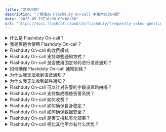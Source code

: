 ```yaml
---
title: "常见问题"
description: "了解使用 Flashduty On-call 中最常见的问题"
date: "2025-05-19T10:00:00+08:00"
url: "https://docs.flashcat.cloud/zh/flashduty/frequently-asked-questions"
---
```


<details>
  <summary>什么是 Flashduty On-call？</summary>
   Flashduty On-call 的定位是一站式告警响应平台。我们为IT从业者提供值班、告警降噪、升级和自动化能力，加速企业故障响应，减少损失。
</details>
<details>
  <summary>我是否适合使用 Flashduty On-call？</summary>
  如果您的组织或团队存在以下情况，您应该使用 Flashduty On-call ：
   
  - 需要一个地方收集公司内所有来源的告警，统一处理、跟踪和分析。
  - 需要将告警分级，使用不同通道动态通知到关键人员，需要自动升级流程避免告警无人处理。
  - 日常处理告警占用大部分精力，需要告警降噪解决告警疲劳问题。
</details>

<details>
  <summary> Flashduty On-call 的收费模式 </summary>


 Flashduty On-call 的收费模式是基于购买的 License 数量，每个 License 可以对应一个账户成员。例如，您只购买了一个 License，则仅有一个成员可以使用 Flashduty On-call 的全部功能。不过您仍然可以邀请更多成员加入，但只有拥有 License 的成员才能成对平台进行操作配置，其他成员则**无法使用平台任何功能**（仅限于接收故障通知）。具体区别如下：

#### License 分配方式

- 管理者可以通过主动分配的方式，将 License 分配给不同成员。
- 在分配 License 的时候，可以设置 License 的类型。
- 固定类型：在购买有效期内长期有效，不会被抢占，适用于需要参与处理故障、参与配置业务的场景。
- 临时类型：每个周期结束时自动释放，在有足够 License 的情况下，可以通过分配或抢占的模式占用。

#### 无 License 的成员

- 不能使用任何功能，包括查看故障列表/详情，**只能被动接收告警消息**，比如将故障消息通过邮件、短信、电话等IM群消息的方式通知到该成员。
- 在配置分派策略的时候是可以选择将故障消息通知给没有 License 的成员。
- 没有 License 的成员，即使接收到故障消息，也无法对其进行查看、关闭等操作。
- 没有 License 的成员共享租户的的邮件、短信、电话套餐额度。
- 没有 License 的成员在登录控制台进行查看/处理等操作的时候，会提示没有权限。

</details>


<details>
  <summary> Flashduty On-call 支持哪些通知方式？</summary>

| 通道 |  单聊  | 群聊 |
| --- | -------- | ---- |
| 语音    | ✅   |    |
| 短信    | ✅   |    | 
| 邮件    | ✅   |    | 
| 飞书应用 | ✅   |  ✅  |  
| 钉钉应用 | ✅   |  ✅  |
| 企微应用 | ✅   |    | 
| Slack 应用| ✅   |  ✅  | 
| Microsoft Teams 应用| ✅   |  ✅  |
| 飞书机器人    |    |  ✅  |
| 钉钉机器人    |    |  ✅  | 
| 企微机器人    |    |  ✅  | 
| Zoom 机器人    |    |  ✅  |
| Telegram 机器人    |    |  ✅  | 

</details>

<details>
  <summary> Flashduty On-call 是否使用固定号码进行语音通知？</summary>
  
  取决于推送地区，您可下载 Flashduty On-call app 并授权自动同步联系方式：  
  - 中国大陆：(010)21364727、(021)32017538、(010)21364713、(010)21364708、(0571)23675454 和 (0571)23675496
  - 中国大陆以外：
    | 地区/国家 (Region/Country) | 地区码 (Code) | 显示号码 (Display Number) |
    | --- | --- | --- |
    安圭拉 (Anguilla) | (+1-264) | 16465861127
    安提瓜和巴布达 (Antigua and Barbuda) | (+1-268) | 16465861127
    阿鲁巴 (Aruba) | (+297) | 16465861127
    巴哈马 (Bahamas) | (+1-242) | 16465861127
    巴巴多斯 (Barbados) | (+1-246) | 16465861127
    伯利兹 (Belize) | (+501) | 16465861127
    百慕大 (Bermuda) | (+1-441) | 16465861127
    开曼群岛 (Cayman Islands) | (+1-345) | 16465861127
    哥斯达黎加 (Costa Rica) | (+506) | 16465861127
    多米尼克 (Dominica) | (+1-767) | 16465861127
    多米尼加共和国 (Dominican Republic) | (+1-829,1809,1849) | 16465861127
    萨尔瓦多 (El Salvador) | (+503) | 164
    格陵兰 (Greenland) | (+299) | 16465861127
    格林纳达 (Grenada) | (+1-473) | 16465861127
    瓜德罗普 (Guadeloupe) | (+590) | 16465861127
    危地马拉 (Guatemala) | (+502) | 16465861127
    海地 (Haiti) | (+509) | 16465861127
    洪都拉斯 (Honduras) | (+504) | 16465861127
    牙买加 (Jamaica) | (+1-876) | 16465861127
    马提尼克 (Martinique) | (+596) | 16465861127
    墨西哥 (Mexico) (+52) | 16465861127
    蒙特塞拉特 (Montserrat) | (+1-664) | 16465861127
    荷属安的列斯 (Netherlands Antilles) | (+599) | 16465861127
    尼加拉瓜 (Nicaragua) | (+505) | 16465861127
    巴拿马 (Panama) | (+507) | 16465861127
    波多黎各 (Puerto Rico) | (+1-787,1939) | 16465861127
    圣基茨和尼维斯 (St Kitts and Nevis) | (+1-869) | 16465861127
    圣卢西亚 (St Lucia) | (+1-758) | 16465861127
    圣皮埃尔和密克隆 (St Pierre and Miquelon) | (+508) | 16465861127
    圣文森特和格林纳丁斯 (St Vincent Grenadines) | (+1-784) | 16465861127
    特立尼达和多巴哥 (Trinidad and Tobago) | (+1-868) | 16465861127
    特克斯和凯科斯群岛 (Turks and Caicos Islands) | (+1-649) | 16465861127
    美国/加拿大 (United States/Canada) | (+1) | 16465861127
    英属维尔京群岛 (Virgin Islands, British) | (+1-284) | 16465861127
    美属维尔京群岛 (Virgin Islands, U.S.) | (+1-340) | 16465861127
    阿根廷 (Argentina) | (+54) | 16465861127
    玻利维亚 (Bolivia) | (+591) | 16465861127
    巴西 (Brazil) | (+55) | 16465861127
    智利 (Chile) | (+56) | 16465861127
    哥伦比亚 (Colombia) | (+57) | 16465861127
    厄瓜多尔 (Ecuador) | (+593) | 16465861127
    福克兰群岛 (Falkland Islands) | (+500) | 16465861127
    法属属圭亚那 (French Guiana) | (+594) | 16465861127
    圭亚那 (Guyana) | (+592) | 16465861127
    巴拉圭 (Paraguay) | (+595) | 16465861127
    秘鲁 (Peru) | (+51) | 16465861127
    苏里南 (Suriname) | (+597) | 16465861127
    乌拉圭 (Uruguay) | (+598) | 16465861127
    委内瑞拉 (Venezuela) | (+58) | 16465861127
    阿尔巴尼亚 (Albania) | (+355) | 16465861127
    安道尔 (Andorra) | (+376) | 16465861127
    奥地利 (Austria) | (+43) | 16465861127
    白俄罗斯 (Belarus) | (+375) | 16465861127
    比利时 (Belgium) | (+32) | 16465861127
    波斯尼亚和黑塞哥维那 (Bosnia and Herzegovina) | (+387) | 16465861127
    保加利亚 (Bulgaria) | (+359) | 16465861127
    克罗地亚 (Croatia) | (+385) | 16465861127
    塞浦路斯 (Cyprus) | (+357) | 16465861127
    捷克共和国 (Czech Republic) | (+420) | 16465861127
    丹麦 (Denmark) | (+45) | 16465861127
    爱沙尼亚 (Estonia) | (+372) | 16465861127
    法罗群岛 (Faroe Islands) | (+298) | 16465861127
    芬兰/奥兰群岛 (Finland/Aland Islands) | (+358) | 16465861127
    法国 (France) | (+33) | 16465861127
    德国 (Germany) | (+49) | 16465861127
    直布罗陀 (Gibraltar) | (+350) | 16465861127
    希腊 (Greece) | (+30) | 16465861127
    匈牙利 (Hungary) | (+36) | 16465861127
    冰岛 (Iceland) | (+354) | 16465861127
    爱尔兰 (Ireland) | (+353) | 16465861127
    意大利 (Italy) | (+39) | 16465861127
    科索沃 (Kosovo) | (+383) | 16465861127
    拉脱维亚 (Latvia) | (+371) | 16465861127
    列支敦士登 (Liechtenstein) | (+423) | 16465861127
    立陶宛 (Lithuania) | (+370) | 16465861127
    卢森堡 (Luxembourg) | (+352) | 16465861127
    北马其顿 (Macedonia) | (+389) | 16465861127
    马耳他 (Malta) | (+356) | 16465861127
    摩尔多瓦 (Moldova) | (+373) | 16465861127
    摩纳哥 (Monaco) | (+377) | 16465861127
    黑山 (Montenegro) | (+382) | 16465861127
    荷兰 (Netherlands) | (+31) | 16465861127
    挪威 (Norway) | (+47) | 16465861127
    波兰 (Poland) | (+48) | 16465861127
    葡萄牙 (Portugal) | (+351) | 16465861127
    罗马尼亚 (Romania) | (+40) | 16465861127
    圣马力诺 (San Marino) | (+378) | 16465861127
    塞尔维亚 (Serbia) | (+381) | 16465861127
    斯洛伐克 (Slovakia) | (+421) | 16465861127
    斯洛文尼亚 (Slovenia) | (+386) | 16465861127
    西班牙 (Spain) | (+34) | 16465861127
    瑞典 (Sweden) | (+46) | 16465861127
    瑞士 (Switzerland) | (+41) | 16465861127
    北塞浦路斯土耳其共和国 (Turkish Republic of Northern Cyprus) | (+9-0392) | 16465861127
    乌克兰 (Ukraine) (+380) | 16465861127
    英国 (United Kingdom) | (+44) | 16465861127
    梵蒂冈 (Vatican City) | (+379) | 16465861127
    阿富汗 (Afghanistan) | (+93) | 16465861127
    亚美尼亚 (Armenia) | (+374) | 16465861127
    阿塞拜疆 (Azerbaijan) | (+994) | 16465861127
    巴林 (Bahrain) | (+973) | 16465861127
    孟加拉国 (Bangladesh) | (+880) | 16465861127
    不丹 (Bhutan) (+975) | 16465861127
    英属印度洋领地 (British Indian Ocean Territory) | (+246) | 16465861127
    文莱 (Brunei) | (+673) | 16465861127
    柬埔寨 (Cambodia) | (+855) | 16465861127
    东帝汶 (East Timor) | (+670) | 16465861127
    格鲁吉亚 (Georgia) | (+995) | 16465861127
    中国香港 (Hong Kong) | (+852) | 16465861127
    印度 (India) | (+91) | 16465861127
    印度尼西亚 (Indonesia) | (+62) | 16465861127
    伊拉克 (Iraq) | (+964) | 16465861127
    以色列 (Israel) | (+972) | 16465861127
    日本 (Japan) | (+81) | 16465861127
    约旦 (Jordan) | (+962) | 16465861127
    朝鲜 (Korea, Dem People's Rep) | (+850) | 16465861127
    韩国 (Korea, Republic of) | (+82) | 16465861127
    科威特 (Kuwait) | (+965) | 16465861127
    吉尔吉斯斯坦 (Kyrgyzstan) | (+996) | 16465861127
    老挝 (Laos PDR) | (+856) | 16465861127
    黎巴嫩 (Lebanon) | (+961) | 16465861127
    中国澳门 (Macau) | (+853) | 16465861127
    马来西亚 (Malaysia) | (+60) | 16465861127
    马尔代夫 (Maldives) | (+960) | 16465861127
    蒙古国 (Mongolia) | (+976) | 16465861127
    缅甸 (Myanmar) | (+95) | 16465861127
    尼泊尔 (Nepal) | (+977) | 16465861127
    阿曼 (Oman) | (+968) | 16465861127
    巴基斯坦 (Pakistan) | (+92) | 16465861127
    巴勒斯坦国 (Palestinian Territory) | (+970) | 16465861127
    菲律宾 (Philippines) | (+63) | 16465861127
    卡塔尔 (Qatar) (+974) | 16465861127
    俄罗斯/哈萨克斯坦 (Russia/Kazakhstan) | (+7) | 16465861127
    沙特阿拉伯 (Saudi Arabia) | (+966) | 16465861127
    新加坡 (Singapore) | (+65) | 16465861127
    斯里兰卡 (Sri Lanka) | (+94) | 16465861127
    中国台湾 (Taiwan) | (+886) | 16465861127
    塔吉克斯坦 (Tajikistan) | (+992) | 16465861127
    泰国 (Thailand) | (+66) | 16465861127
    土耳其 (Turkey) | (+90) | 16465861127
    土库曼斯坦 (Turkmenistan) | (+993) | 16465861127
    阿拉伯联合酋长国 (United Arab Emirates) | (+971) | 16465861127
    乌兹别克斯坦 (Uzbekistan) | (+998) | 16465861127
    越南 (Vietnam) | (+84) | 16465861127
    也门 (Yemen) | (+967) | 16465861127
    阿尔及利亚 (Algeria) | (+213) | 16465861127
    安哥拉 (Angola) | (+244) | 16465861127
    贝宁 (Benin) | (+229) | 16465861127
    博茨瓦纳 (Botswana) | (+267) | 16465861127
    布基纳法索 (Burkina Faso) | (+226) | 16465861127
    布隆迪 (Burundi) | (+257) | 16465861127
    喀麦隆 (Cameroon) | (+237) | 16465861127
    佛得角 (Cape Verde) | (+238) | 16465861127
    中非共和国 (Central Africa) | (+236) | 16465861127
    乍得 (Chad) | (+235) | 16465861127
    科摩罗 (Comoros) | (+269) | 16465861127
    刚果共和国 (Congo) | (+242) | 16465861127
    刚果民主共和国 (Congo, Dem Rep) | (+243) | 16465861127
    吉布提 (Djibouti) | (+253) | 16465861127
    埃及 (Egypt) | (+20) | 16465861127
    赤道几内亚 (Equatorial Guinea) | (+240) | 16465861127
    厄立特里亚 (Eritrea) | (+291) | 16465861127
    埃塞俄比亚 (Ethiopia) | (+251) | 16465861127
    加蓬 (Gabon) | (+241) | 16465861127
    冈比亚 (Gambia) | (+220) | 16465861127
    加纳 (Ghana) | (+233) | 16465861127
    几内亚 (Guinea) | (+224) | 16465861127
    几内亚比绍 (Guinea-Bissau) | (+245) | 16465861127
    科特迪瓦 (Ivory Coast) | (+225) | 16465861127
    肯尼亚 (Kenya) | (+254) | 16465861127
    莱索托 (Lesotho) | (+266) | 16465861127
    利比里亚 (Liberia) | (+231) | 16465861127
    利比亚 (Libya) | (+218) | 16465861127
    马达加斯加 (Madagascar) | (+261) | 16465861127
    马拉维 (Malawi) | (+265) | 16465861127
    马里 (Mali) | (+223) | 16465861127
    毛里塔尼亚 (Mauritania) | (+222) | 16465861127
    毛里求斯 (Mauritius) | (+230) | 16465861127
    摩洛哥/西撒哈拉 (Morocco/Western Sahara) | (+212) | 16465861127
    莫桑比克 (Mozambique) | (+258) | 16465861127
    纳米比亚 (Namibia) | (+264) | 16465861127
    尼日尔 (Niger) | (+227) | 16465861127
    尼日利亚 (Nigeria) | (+234) | 16465861127
    留尼汪/马约特 (Reunion/Mayotte) | (+262) | 16465861127
    卢旺达 (Rwanda) | (+250) | 16465861127
    塞内加尔 (Senegal) | (+221) | 16465861127
    塞舌尔 (Seychelles) | (+248) | 16465861127
    塞拉利昂 (Sierra Leone) | (+232) | 16465861127
    索马里 (Somalia) | (+252) | 16465861127
    南非 (South Africa) | (+27) | 16465861127
    南苏丹 (South Sudan) | (+211) | 16465861127
    苏丹 (Sudan) | (+249) | 16465861127
    斯威士兰 (Swaziland) | (+268) | 16465861127
    坦桑尼亚 (Tanzania) | (+255) | 16465861127
    多哥 (Togo) | (+228) | 16465861127
    突尼斯 (Tunisia) | (+216) | 16465861127
    乌干达 (Uganda) | (+256) | 16465861127
    赞比亚 (Zambia) | (+260) | 16465861127
    津巴布韦 (Zimbabwe) | (+263) | 16465861127
    美属萨摩亚 (American Samoa) | (+1-684) | 16465861127
    澳大利亚/科科斯/圣诞岛 (Australia/Cocos/Christmas Island) | (+61) | 16465861127
    澳大利亚外部领地 (Australian External Territories) | (+672) | 16465861127
    库克群岛 (Cook Islands) | (+682) | 16465861127
    斐济 (Fiji) | (+679) | 16465861127
    法属波利尼西亚 (French Polynesia) | (+689) | 16465861127
    关岛 (Guam) | (+1-671) | 16465861127
    基里巴斯 (Kiribati) | (+686) | 16465861127
    马绍尔群岛 (Marshall Islands) | (+692) | 16465861127
    密克罗尼西亚联邦 (Micronesia) | (+691) | 16465861127
    新喀里多尼亚 (New Caledonia) | (+687) | 16465861127
    新西兰 (New Zealand) | (+64) | 16465861127
    北马里亚纳群岛 (Northern Mariana Islands) | (+1-670) | 16465861127
    帕劳 (Palau) | (+680) | 16465861127
    巴布亚新几内亚 (Papua New Guinea) | (+675) | 16465861127
    萨摩亚 (Samoa) | (+685) | 16465861127
    所罗门群岛 (Solomon Islands) | (+677) | 16465861127
    汤加 (Tonga) | (+676) | 16465861127
    瓦努阿图 (Vanuatu) | (+678) | 16465861127
  - 若有不存在的地区，请联系我们：[support@flashcat.cloud](mailto:support@flashcat.cloud)
</details>
<details>
  <summary>如何确保 Flashduty On-call 通知到我？</summary>
   Flashduty On-call 尽力确保每一个通道的可用性。
    
  - 语音、短信和邮件：我们使用多家云厂商的提供的高可用服务，并可以在某家出问题之后，迅速切换到另一家。
  - IM应用消息：IM应用单聊消息发送失败，系统会使用短信和邮件进行兜底提醒。
  - 分派策略设置：建议您设置循环通知，如果故障没有被认领，系统循环进行多次通知。或设置升级环节，如果当前环节的人员没有及时处理，故障将升级分派给下一环节的人员。
</details>
<details>
  <summary>为什么我无法收到语音通知？</summary>
   语音电话与终端信号以及设置有很大关系，如果您持续无法收到语音通知，建议尝试下述操作：

  1. 如果您使用的是中国大陆以外地区注册的手机号，请检查我们支持的地域范围。  
  2. 先检查手机的黑名单或者通话记录是否有拦截当时拨打的时间左右的号码，通常是010xxx或021xx等固话号码，如果有，请解除黑名单并加白。
  3. 如手机没看到黑名单，可能是手机号开通了拦截服务等功能：移动手机号可以通过微信公众号“中国移动高频骚扰电话防护”，查看是否拦截了来电固话；电信手机号可能在接收短信的时候，电话会拦截，也可以关注公众号“天翼防骚扰”进行检查来电；联通可以关注公众号“沃助理”检查来电，或请咨询客服电话。
  4. 请注意如果您的手机号参与过携号转网，请同时查询多家运营商的拦截情况。
  5. 尝试重启手机、重新插入手机卡，将手机卡插入其他手机，依次排除终端或手机卡问题

  如果您仍然没有找到原因，请联系我们。
</details>
<details>
  <summary>为什么我无法收到邮件通知？</summary>
   建议尝试下述操作：

  1. 检查邮件客户端内的垃圾邮件，如果有，请主动移出，保持正常接收
  2. 检查邮件客户端是否设置了自动删除，如果有，请修改规则
  3. 联系公司企业邮箱管理员，后台检查是否被拦截（Gmail等企业邮箱限制较严格，邮件发送过多会导致拦截）。如果有，请针对邮件来源设置白名单。

  如果您仍然没有找到原因，请联系我们。
</details>
<details>
  <summary> Flashduty On-call 可以针对告警的字段设置路由吗？</summary>
  可以， Flashduty On-call 支持您根据告警事件的标签、严重程度、标题和描述等多个维度信息进行匹配，并路由到不同的协作空间。详见集成中心-集成详情-路由配置。
</details>
<details>
  <summary> Flashduty On-call 支持集成哪些告警系统？</summary>
    
  - 通用集成：邮件告警（几乎适用所有告警系统）；自定义事件标准（使用自研监控系统）。
  - 开源集成：Zabbix、Prometheus、夜莺等常见的开源监控。
  - 商业集成：阿里云、腾讯云、华为云、Aws、Azure等商业云监控。
  
  如果您有其他需求，欢迎随时联系我们。
</details>
<details>
  <summary> Flashduty On-call 如何收费？</summary>
  我们按照活跃用户收费，并提供三个不同的版本：免费版、标准版和商业版，详细对比请访问：https://flashcat.cloud/flashduty/price/
    
  - 我们将当月使用商业化功能的用户界定为活跃用户，该用户必须取得License才能使用。
  - 每个月度周期结束后，活跃用户持有的固定License将保持有效，临时License将被释放，下个周期必须重新抢占。
  - 一个成员被删除时，其License自动释放。
  - 查看告警需要License，仅被动接收通知不需要License。
</details>
<details>
  <summary> Flashduty On-call 如何确保自身稳定？</summary>
  
  -  Flashduty On-call  SLA：

    1. 功能可用：需要确保核心功能在99.95%的时间内是可用的
    2. 投递时效：需要确保99.95%的告警，在触发后5分钟内完成投递

  -  Flashduty On-call  如何保证 SLA：
    
    1. 同城多活：基础设施构建在多个数据中心之上，有状态组件均为同城多活；
    2. 异步处理：告警上报后会立即进入异步流程，出错有重试，减少告警丢失风险；
    3. 冗余告警：对于重要告警，提供冗余通知机制，客户可选择多个渠道循环通知，确保通知可达；
    4. 全球加速：已针对 api.flashcat.cloud 域名开启全球加速，确保各地上报链路稳定；
    5. 持续监控：全面采集系统各方面指标，定期进行压测，及时或提前发现系统问题。
    
</details>
<details>
  <summary> Flashduty On-call 如何确保数据安全？</summary>
  
  1. 全栈 HTTPS，数据传输确保安全
  2. 敏感信息加密存储，日志脱敏后落盘
  3. 重要数据修改需 MFA 校验，支持操作审计
  4. 定期参加国际国内认可的第三方权威机构安全认证审核（ISO27001，ISO9001）
  5. 对于有需要的客户，可以签署保密协议
  6. 隐私协议：https://docs.flashcat.cloud/zh/flashduty/privacy-policy
    
</details>
<details>
  <summary> Flashduty On-call 是否支持私有化部署？</summary>
  支持， Flashduty On-call 提供与SaaS服务几乎一致的私有化版本。但是私有化部署由于其高昂的维护成本，收费模式与SaaS服务不同。如无必要，我们都推荐您使用云服务。
    
  如果您需要私有化版本，请联系我们。
</details>
<details>
  <summary> Flashduty On-call 相比其他平台有什么优势？</summary>
  
  1. 我们提供更灵活易用的功能
  2. 我们提供更专业的贴心服务
  3. 我们提供更合理的产品价格
    
  欢迎您联系我们，获取专业的采购指南。
</details>